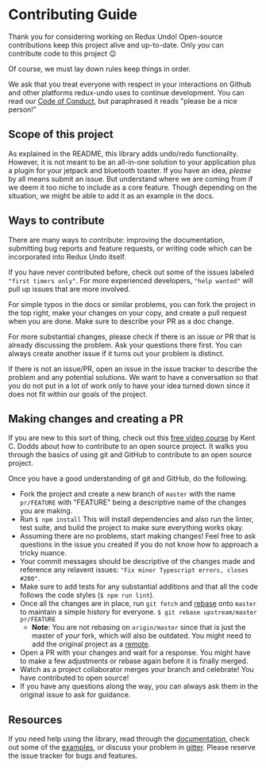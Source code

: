 <!-- Source: https://github.com/nayafia/contributing-template/blob/master/CONTRIBUTING-template.md -->

# Contributing Guide

Thank you for considering working on Redux Undo! Open-source contributions keep this project alive and up-to-date. Only _you_ can contribute code to this project :wink:

Of course, we must lay down rules keep things in order.

We ask that you treat everyone with respect in your interactions on Github and other platforms redux-undo uses to continue development. You can read our [Code of Conduct](./docs/main/code-of-conduct.md), but paraphrased it reads "please be a nice person!"

## Scope of this project

As explained in the README, this library adds undo/redo functionality. However, it is not meant to be an all-in-one solution to your application plus a plugin for your jetpack and bluetooth toaster. If you have an idea, _please_ by all means submit an issue. But understand where we are coming from if we deem it too niche to include as a core feature. Though depending on the situation, we might be able to add it as an example in the docs.

## Ways to contribute

There are many ways to contribute: improving the documentation, submitting bug reports and feature requests, or writing code which can be incorporated into Redux Undo itself.

If you have never contributed before, check out some of the issues labeled `"first timers only"`. For more experienced developers, `"help wanted"` will pull up issues that are more involved.

For simple typos in the docs or similar problems, you can fork the project in the top right, make your changes on your copy, and create a pull request when you are done. Make sure to describe your PR as a doc change.

For more substantial changes, please check if there is an issue or PR that is already discussing the problem. Ask your questions there first. You can always create another issue if it turns out your problem is distinct.

If there is not an issue/PR, open an issue in the issue tracker to describe the problem and any potential solutions. We want to have a conversation so that you do not put in a lot of work only to have your idea turned down since it does not fit within our goals of the project.

## Making changes and creating a PR

If you are new to this sort of thing, check out this [free video course](https://egghead.io/courses/how-to-contribute-to-an-open-source-project-on-github) by Kent C. Dodds about how to contribute to an open source project. It walks you through the basics of using git and GitHub to contribute to an open source project.

Once you have a good understanding of git and GitHub, do the following.

- Fork the project and create a new branch of `master` with the name `pr/FEATURE` with "FEATURE" being a descriptive name of the changes you are making.
- Run `$ npm install` This will install dependencies and also run the linter, test suite, and build the project to make sure everything works okay.
- Assuming there are no problems, start making changes! Feel free to ask questions in the issue you created if you do not know how to approach a tricky nuance.
- Your commit messages should be descriptive of the changes made and reference any relavent issues: `"Fix minor Typescript errors, closes #200"`.
- Make sure to add tests for any substantial additions and that all the code follows the code styles (`$ npm run lint`).
- Once all the changes are in place, run `git fetch` and [rebase](https://git-scm.com/book/en/v2/Git-Branching-Rebasing) onto `master` to maintain a simple history for everyone. `$ git rebase upstream/master pr/FEATURE`
  - **Note**: You are not rebasing on `origin/master` since that is just the master of _your_ fork, which will also be outdated. You might need to add the original project as a [remote](https://git-scm.com/docs/git-remote#Documentation/git-remote.txt-emaddem).
- Open a PR with your changes and wait for a response. You might have to make a few adjustments or rebase again before it is finally merged.
- Watch as a project collaborator merges your branch and celebrate! You have contributed to open source!
- If you have any questions along the way, you can always ask them in the original issue to ask for guidance.

## Resources

If you need help using the library, read through the [documentation](https://redux-undo.js.org/), check out some of the [examples](/examples), or discuss your problem in [gitter](https://gitter.im/omnidan/redux-undo). Please reserve the issue tracker for bugs and features.
